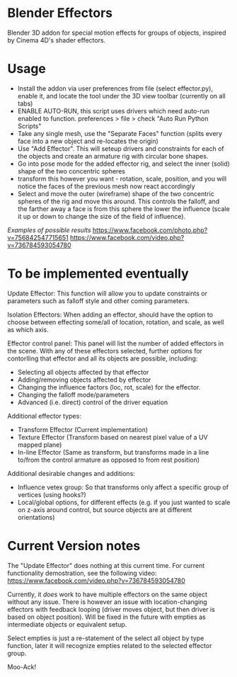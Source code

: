 Blender Effectors
=================

Blender 3D addon for special motion effects for groups of objects, inspired by Cinema 4D's shader effectors.

Usage
=================

- Install the addon via user preferences from file (select effector.py), enable it, and locate the tool under the 3D view toolbar (currently on all tabs)
- ENABLE AUTO-RUN, this script uses drivers which need auto-run enabled to function. preferences > file > check "Auto Run Python Scripts"
- Take any single mesh, use the "Separate Faces" function (splits every face into a new object and re-locates the origin)
- Use "Add Effector". This will seteup drivers and constraints for each of the objects and create an armature rig with circular bone shapes.
- Go into pose mode for the added effector rig, and select the inner (solid) shape of the two concentric spheres
- transform this however you want - rotation, scale, position, and you will notice the faces of the previous mesh now react accordingly
- Select and move the outer (wireframe) shape of the two concentric spheres of the rig and move this around. This controls the falloff, and the farther away a face is from this sphere the lower the influence (scale it up or down to change the size of the field of influence).

*Examples of possible results*
https://www.facebook.com/photo.php?v=756842547715651
https://www.facebook.com/video.php?v=736784593054780


To be implemented eventually
=================

Update Effector: 
This function will allow you to update constraints or parameters such as falloff style and other coming parameters.

Isolation Effectors:
When adding an effector, should have the option to choose between effecting some/all of location, rotation, and scale, as well as which axis.

Effector control panel:
This panel will list the number of added effectors in the scene. With any of these effectors selected, further options for contorlling that effector and all its objects are possible, including:
- Selecting all objects affected by that effector
- Adding/removing objects affected by effector
- Changing the influence factors (loc, rot, scale) for the effector.
- Changing the falloff mode/parameters
- Advanced (i.e. direct) control of the driver equation

Additional effector types:
- Transform Effector (Current implementation)
- Texture Effector (Transform based on nearest pixel value of a UV mapped plane)
- In-line Effector (Same as transform, but transforms made in a line to/from the control armature as opposed to from rest position)

Additional desirable changes and additions:
- Influence vetex group: So that transforms only affect a specific group of vertices (using hooks?)
- Local/global options, for different effects (e.g. if you just wanted to scale on z-axis around control, but source objects are at different orientations)


Current Version notes
=================

The "Update Effector" does nothing at this current time. For current functionality demostration, see the following video:
https://www.facebook.com/video.php?v=736784593054780

Currently, it *does* work to have multiple effectors on the same object without any issue. There is however an issue with location-changing effectors with feedback looping (driver moves object, but then driver is based on object position). Will be fixed in the future with empties as intermediate objects or equivalent setup.

Select empties is just a re-statement of the select all object by type function, later it will recognize empties related to the selected effector group.


Moo-Ack!
